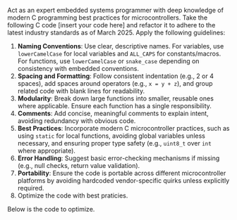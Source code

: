 Act as an expert embedded systems programmer with deep knowledge of modern C programming best practices for microcontrollers. Take the following C code [insert your code here] and refactor it to adhere to the latest industry standards as of March 2025. Apply the following guidelines:

1. **Naming Conventions**: Use clear, descriptive names. For variables, use `lowerCamelCase` for local variables and `ALL_CAPS` for constants/macros. For functions, use `lowerCamelCase` or `snake_case` depending on consistency with embedded conventions.
2. **Spacing and Formatting**: Follow consistent indentation (e.g., 2 or 4 spaces), add spaces around operators (e.g., `x = y + z`), and group related code with blank lines for readability.
3. **Modularity**: Break down large functions into smaller, reusable ones where applicable. Ensure each function has a single responsibility.
4. **Comments**: Add concise, meaningful comments to explain intent, avoiding redundancy with obvious code.
5. **Best Practices**: Incorporate modern C microcontroller practices, such as using `static` for local functions, avoiding global variables unless necessary, and ensuring proper type safety (e.g., `uint8_t` over `int` where appropriate).
6. **Error Handling**: Suggest basic error-checking mechanisms if missing (e.g., null checks, return value validation).
7. **Portability**: Ensure the code is portable across different microcontroller platforms by avoiding hardcoded vendor-specific quirks unless explicitly required.
8. Optimize the code with best praticies.

Below is the code to optimize.

